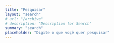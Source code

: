 ```yaml
---
title: "Pesquisar"
layout: "search"
# url: "/archive"
# description: "Description for Search"
summary: "search"
placeholder: "Digite o que voçê quer pesquisar"
---
```

